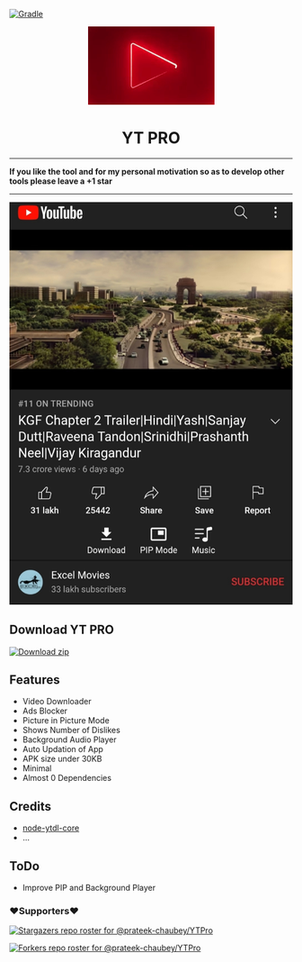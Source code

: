 
[![Gradle](https://github.com/prateek-chaubey/YTPro/actions/workflows/gradle.yml/badge.svg)](https://github.com/prateek-chaubey/YTPro/actions/workflows/gradle.yml)

<p align="center">
<img src='.github/img/ytp.gif'  >
</p>
<h1 align=center>YT PRO </h1>

---
**If you like the tool and for my personal motivation so as to develop other tools please leave a +1 star**

---

<p align="center">
<img src='.github/img/YT PRO.jpg'  >
</p>

## Download YT PRO

[![Download zip](https://custom-icon-badges.herokuapp.com/badge/-Download-ff0000?style=for-the-badge&logo=download&logoColor=white "Download Apk")](https://github.com/prateek-chaubey/YTPro/releases/download/V1.0/YTPro.apk)


## Features
 * Video Downloader
 * Ads Blocker
 * Picture in Picture Mode
 * Shows Number of Dislikes
 * Background Audio Player
 * Auto Updation of App
 * APK size under 30KB
 * Minimal
 * Almost 0 Dependencies

## Credits
 *  [node-ytdl-core](https://github.com/fent/node-ytdl-core)
 * ...

## ToDo
 * Improve PIP and Background Player

### ❤️Supporters❤️
[![Stargazers repo roster for @prateek-chaubey/YTPro](https://reporoster.com/stars/dark/prateek-chaubey/YTPro)](https://github.com/prateek-chaubey/YTPro/stargazers)
     
[![Forkers repo roster for @prateek-chaubey/YTPro](https://reporoster.com/forks/dark/prateek-chaubey/YTPro)](https://github.com/prateek-chaubey/YTPro/network/members)


